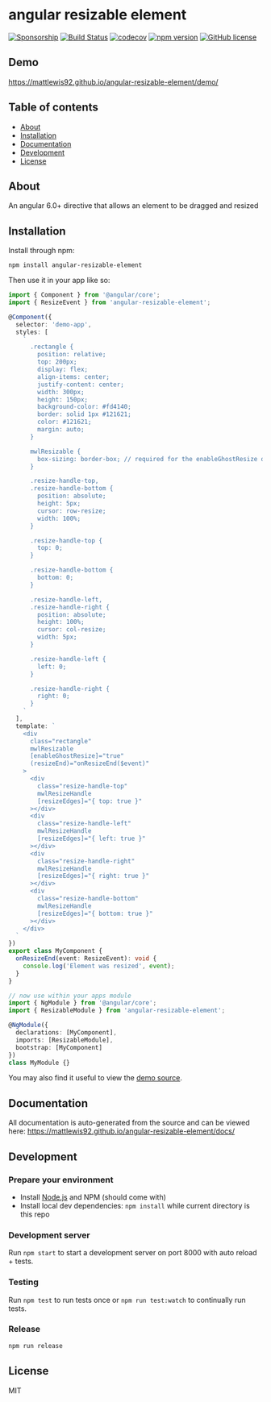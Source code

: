 # angular resizable element

[![Sponsorship](https://img.shields.io/badge/funding-github-%23EA4AAA)](https://github.com/users/mattlewis92/sponsorship)
[![Build Status](https://travis-ci.org/mattlewis92/angular-resizable-element.svg?branch=master)](https://travis-ci.org/mattlewis92/angular-resizable-element)
[![codecov](https://codecov.io/gh/mattlewis92/angular-resizable-element/branch/master/graph/badge.svg)](https://codecov.io/gh/mattlewis92/angular-resizable-element)
[![npm version](https://badge.fury.io/js/angular-resizable-element.svg)](http://badge.fury.io/js/angular-resizable-element)
[![GitHub license](https://img.shields.io/badge/license-MIT-blue.svg)](https://raw.githubusercontent.com/mattlewis92/angular-resizable-element/master/LICENSE)

## Demo

https://mattlewis92.github.io/angular-resizable-element/demo/

## Table of contents

- [About](#about)
- [Installation](#installation)
- [Documentation](#documentation)
- [Development](#development)
- [License](#license)

## About

An angular 6.0+ directive that allows an element to be dragged and resized

## Installation

Install through npm:

```
npm install angular-resizable-element
```

Then use it in your app like so:

```typescript
import { Component } from '@angular/core';
import { ResizeEvent } from 'angular-resizable-element';

@Component({
  selector: 'demo-app',
  styles: [
    `
      .rectangle {
        position: relative;
        top: 200px;
        display: flex;
        align-items: center;
        justify-content: center;
        width: 300px;
        height: 150px;
        background-color: #fd4140;
        border: solid 1px #121621;
        color: #121621;
        margin: auto;
      }

      mwlResizable {
        box-sizing: border-box; // required for the enableGhostResize option to work
      }

      .resize-handle-top,
      .resize-handle-bottom {
        position: absolute;
        height: 5px;
        cursor: row-resize;
        width: 100%;
      }

      .resize-handle-top {
        top: 0;
      }

      .resize-handle-bottom {
        bottom: 0;
      }

      .resize-handle-left,
      .resize-handle-right {
        position: absolute;
        height: 100%;
        cursor: col-resize;
        width: 5px;
      }

      .resize-handle-left {
        left: 0;
      }

      .resize-handle-right {
        right: 0;
      }
    `
  ],
  template: `
    <div
      class="rectangle"
      mwlResizable
      [enableGhostResize]="true"
      (resizeEnd)="onResizeEnd($event)"
    >
      <div
        class="resize-handle-top"
        mwlResizeHandle
        [resizeEdges]="{ top: true }"
      ></div>
      <div
        class="resize-handle-left"
        mwlResizeHandle
        [resizeEdges]="{ left: true }"
      ></div>
      <div
        class="resize-handle-right"
        mwlResizeHandle
        [resizeEdges]="{ right: true }"
      ></div>
      <div
        class="resize-handle-bottom"
        mwlResizeHandle
        [resizeEdges]="{ bottom: true }"
      ></div>
    </div>
  `
})
export class MyComponent {
  onResizeEnd(event: ResizeEvent): void {
    console.log('Element was resized', event);
  }
}

// now use within your apps module
import { NgModule } from '@angular/core';
import { ResizableModule } from 'angular-resizable-element';

@NgModule({
  declarations: [MyComponent],
  imports: [ResizableModule],
  bootstrap: [MyComponent]
})
class MyModule {}
```

You may also find it useful to view the [demo source](https://github.com/mattlewis92/angular-resizable-element/blob/master/demo/demo.component.ts).

## Documentation

All documentation is auto-generated from the source and can be viewed here:
https://mattlewis92.github.io/angular-resizable-element/docs/

## Development

### Prepare your environment

- Install [Node.js](http://nodejs.org/) and NPM (should come with)
- Install local dev dependencies: `npm install` while current directory is this repo

### Development server

Run `npm start` to start a development server on port 8000 with auto reload + tests.

### Testing

Run `npm test` to run tests once or `npm run test:watch` to continually run tests.

### Release

```bash
npm run release
```

## License

MIT
